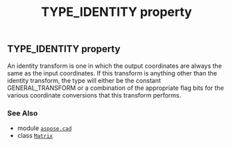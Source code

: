 ﻿---
title: TYPE_IDENTITY property
second_title: Aspose.CAD for Python via .NET API References
description: 
type: docs
weight: 160
url: /aspose.cad/matrix/type_identity/
is_root: false
---

## TYPE_IDENTITY property


An identity transform is one in which the output coordinates are
always the same as the input coordinates.
If this transform is anything other than the identity transform,
the type will either be the constant GENERAL_TRANSFORM or a
combination of the appropriate flag bits for the various coordinate
conversions that this transform performs.

### See Also
* module [`aspose.cad`](../../)
* class [`Matrix`](/cad/python-net/aspose.cad/matrix)
